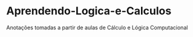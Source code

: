 # Aprendendo-Logica-e-Calculos
Anotações tomadas a partir de aulas de Cálculo e Lógica Computacional
